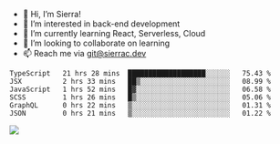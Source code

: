 - 👋 Hi, I’m Sierra!
- 👀 I’m interested in back-end development
- 🌱 I’m currently learning React, Serverless, Cloud
- 💞️ I’m looking to collaborate on learning
- 📫 Reach me via git@sierrac.dev

<!--START_SECTION:waka-->

```text
TypeScript   21 hrs 28 mins  ███████████████████░░░░░░   75.43 %
JSX          2 hrs 33 mins   ██▒░░░░░░░░░░░░░░░░░░░░░░   08.99 %
JavaScript   1 hrs 52 mins   █▓░░░░░░░░░░░░░░░░░░░░░░░   06.58 %
SCSS         1 hrs 26 mins   █▒░░░░░░░░░░░░░░░░░░░░░░░   05.06 %
GraphQL      0 hrs 22 mins   ▒░░░░░░░░░░░░░░░░░░░░░░░░   01.31 %
JSON         0 hrs 21 mins   ▒░░░░░░░░░░░░░░░░░░░░░░░░   01.22 %
```

<!--END_SECTION:waka-->


![](https://hit.yhype.me/github/profile?user_id=7351311)
